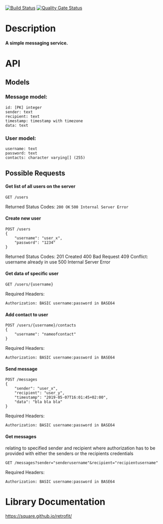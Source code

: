[![Build Status](https://travis-ci.org/DUE-Info-AG-APP/DuckTalk.svg?branch=master)](https://travis-ci.org/DUE-Info-AG-APP/DuckTalk)
[![Quality Gate Status](https://sonarcloud.io/api/project_badges/measure?project=DuckTalk&metric=alert_status)](https://sonarcloud.io/dashboard?id=DuckTalk)
# Description
#### A simple messaging service.

# API
## Models
### Message model:
```
id: [PK] integer
sender: text
recipient: text
timestamp: timestamp with timezone
data: text
```

### User model:
```
username: text
password: text
contacts: character varying[] (255)
```

## Possible Requests

#### Get list of all users on the server
```
GET /users
```
Returned Status Codes:
`200 OK`
`500 Internal Server Error`

#### Create new user
```
POST /users
{
    "username": "user_x",
    "password": "1234"
}
```
Returned Status Codes:
201 Created
400 Bad Request
409 Conflict: username already in use
500 Internal Server Error

#### Get data of specific user
```
GET /users/{username}
```
Required Headers:
```
Authorization: BASIC username:password in BASE64
```

#### Add contact to user
```
POST /users/{username}/contacts
{
    "username": "nameofcontact"
}
```
Required Headers:
```
Authorization: BASIC username:password in BASE64
```

#### Send message
```
POST /messages
{
    "sender": "user_x",
    "recipient": "user_y",
    "timestamp": "2019-05-07T16:01:45+02:00",
    "data": "bla bla bla"
}
```
Required Headers:
```
Authorization: BASIC username:password in BASE64
```

#### Get messages
relating to specified sender and recipient
where authorization has to be provided with either the
senders or the recipients credentials
```
GET /messages?sender="senderusername"&recipient="recipientusername"
```
Required Headers:
```
Authorization: BASIC username:password in BASE64
```

# Library Documentation
https://square.github.io/retrofit/
